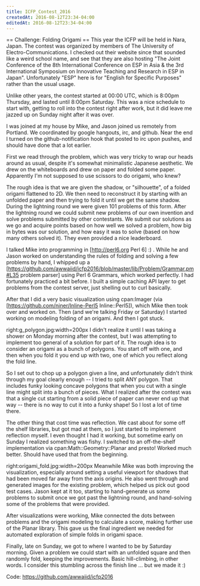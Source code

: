```yaml
---
title: ICFP_Contest_2016
createdAt: 2016-08-12T23:34-04:00
editedAt: 2016-08-12T23:34-04:00
---
```


== Challenge: Folding Origami ==
This year the ICFP will be held in Nara, Japan. The contest was organized by members of The University of Electro-Communications. I checked out their website since that sounded like a weird school name, and see that they are also hosting "The Joint Conference of the 8th International Conference on ESP in Asia & the 3rd International Symposium on Innovative Teaching and Research in ESP in Japan". Unfortunately "ESP" here is for "English for Specific Purposes" rather than the usual usage.

Unlike other years, the contest started at 00:00 UTC, which is 8:00pm Thursday, and lasted until 8:00pm Saturday. This was a nice schedule to start with, getting to roll into the contest right after work, but it did leave me jazzed up on Sunday night after it was over.

I was joined at my house by Mike, and Jason joined us remotely from Portland. We coordinated by google hangouts, irc, and github. Near the end I turned on the github-notification hook that posted to irc upon pushes, and should have done that a lot earlier.

First we read through the problem, which was very tricky to wrap our heads around as usual, despite it's somewhat minimalistic Japanese aesthetic. We drew on the whiteboards and drew on paper and folded some paper. Apparently I'm not supposed to use scissors to do origami, who knew?

The rough idea is that we are given the shadow, or "silhouette", of a folded origami flattened to 2D. We then need to reconstruct it by starting with an unfolded paper and then trying to fold it until we get the same shadow. During the lightning round we were given 101 problems of this form. After the lightning round we could submit new problems of our own invention and solve problems submitted by other contestants. We submit our solutions as we go and acquire points based on how well we solved a problem, how big in bytes was our solution, and how easy it was to solve (based on how many others solved it). They even provided a nice leaderboard.

I talked Mike into programming in [http://perl6.org Perl 6] :) . While he and Jason worked on understanding the rules of folding and solving a few problems by hand, I whipped up a [https://github.com/awwaiid/icfp2016/blob/master/lib/Problem/Grammar.pm#L35 problem parser] using Perl 6 Grammars, which worked perfectly. I had fortunately practiced a bit before. I built a simple caching API layer to get problems from the contest server, just shelling out to curl basically.

After that I did a very basic visualization using cpan:Imager (via [https://github.com/niner/Inline-Perl5 Inline::Perl5]), which Mike then took over and worked on. Then (and we're talking Friday or Saturday) I started working on modeling folding of an origami. And then I got stuck.

right:g_polygon.jpg:width=200px I didn't realize it until I was taking a shower on Monday morning after the contest, but I was attempting to implement too general of a solution for part of it. The rough idea is to consider an origami as a bunch of polygons. You start off with one, and then when you fold it you end up with two, one of which you reflect along the fold line.

So I set out to chop up a polygon given a line, and unfortunately didn't think through my goal clearly enough -- I tried to split ANY polygon. That includes funky looking concave polygons that when you cut with a single line might split into a bunch of pieces. What I realized after the contest was that a single cut starting from a solid piece of paper can never end up that way -- there is no way to cut it into a funky shape! So I lost a lot of time there.

The other thing that cost time was reflection. We cast about for some off the shelf libraries, but got mad at them, so I just started to implement reflection myself. I even thought I had it working, but sometime early on Sunday I realized something was fishy. I switched to an off-the-shelf implementation via cpan:Math::Geometry::Planar and presto! Worked much better. Should have used that from the beginning.

right:origami_fold.jpg:width=200px Meanwhile Mike was both improving the visualization, especially around setting a useful viewport for shadows that had been moved far away from the axis origins. He also went through and generated images for the existing problem, which helped us pick out good test cases. Jason kept at it too, starting to hand-generate us some problems to submit once we got past the lightning round, and hand-solving some of the problems that were provided.

After visualizations were working, Mike connected the dots between problems and the origami modeling to calculate a score, making further use of the Planar library. This gave us the final ingredient we needed for automated exploration of simple folds in origami space.

Finally, late on Sunday, we got to where I wanted to be by Saturday morning. Given a problem we could start with an unfolded square and then randomly fold, keeping the improvements. Basic hill-climbing, in other words. I consider this stumbling across the finish line ... but we made it :)

Code: https://github.com/awwaiid/icfp2016

